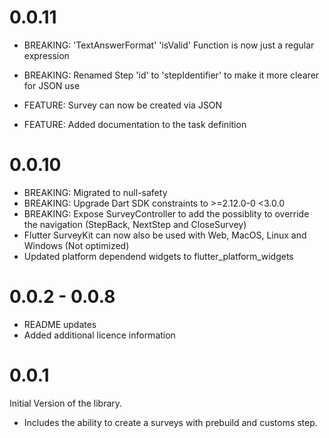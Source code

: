 # 0.0.11
- BREAKING: 'TextAnswerFormat' 'isValid' Function is now just a regular expression
- BREAKING: Renamed Step 'id' to 'stepIdentifier' to make it more clearer for JSON use

- FEATURE: Survey can now be created via JSON
- FEATURE: Added documentation to the task definition

# 0.0.10

- BREAKING: Migrated to null-safety
- BREAKING: Upgrade Dart SDK constraints to >=2.12.0-0 <3.0.0
- BREAKING: Expose SurveyController to add the possiblity to override the navigation (StepBack, NextStep and CloseSurvey)
- Flutter SurveyKit can now also be used with Web, MacOS, Linux and Windows (Not optimized)
- Updated platform dependend widgets to flutter_platform_widgets

# 0.0.2 - 0.0.8

- README updates
- Added additional licence information

# 0.0.1

Initial Version of the library.

- Includes the ability to create a surveys with prebuild and customs step.